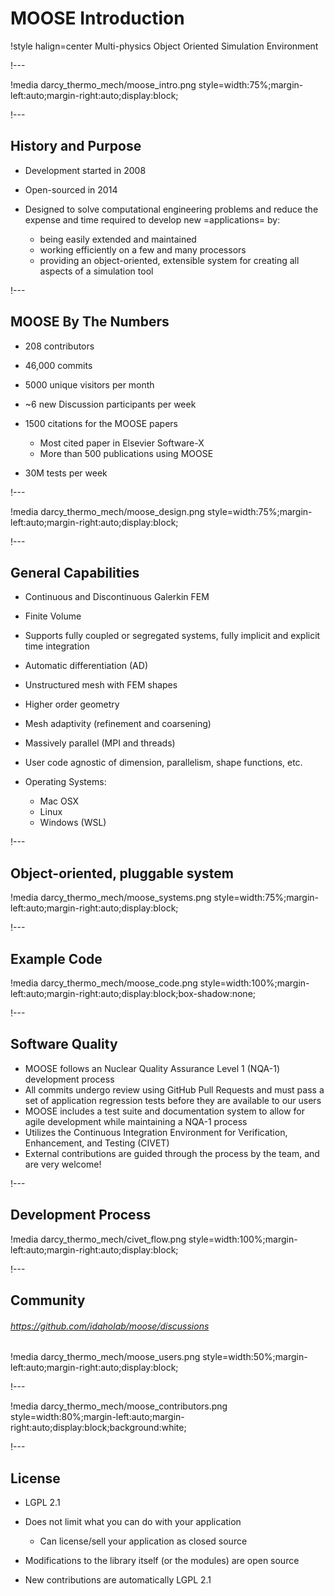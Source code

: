 # MOOSE Introduction

!style halign=center
Multi-physics Object Oriented Simulation Environment

!---

!media darcy_thermo_mech/moose_intro.png style=width:75%;margin-left:auto;margin-right:auto;display:block;

!---

## History and Purpose

- Development started in 2008

- Open-sourced in 2014

- Designed to solve computational engineering problems and
  reduce the expense and time required to develop new =applications= by:

  - being easily extended and maintained
  - working efficiently on a few and many processors
  - providing an object-oriented, extensible system for creating all aspects of a simulation tool

!---

## MOOSE By The Numbers

- 208 contributors
- 46,000 commits
- 5000 unique visitors per month
- ~6 new Discussion participants per week
- 1500 citations for the MOOSE papers

  - Most cited paper in Elsevier Software-X
  - More than 500 publications using MOOSE

- 30M tests per week

!---

!media darcy_thermo_mech/moose_design.png style=width:75%;margin-left:auto;margin-right:auto;display:block;

!---

## General Capabilities

- Continuous and Discontinuous Galerkin FEM
- Finite Volume
- Supports fully coupled or segregated systems, fully implicit and explicit time integration
- Automatic differentiation (AD)
- Unstructured mesh with FEM shapes
- Higher order geometry
- Mesh adaptivity (refinement and coarsening)
- Massively parallel (MPI and threads)
- User code agnostic of dimension, parallelism, shape functions, etc.
- Operating Systems:

  - Mac OSX
  - Linux
  - Windows (WSL)

!---

## Object-oriented, pluggable system

!media darcy_thermo_mech/moose_systems.png style=width:75%;margin-left:auto;margin-right:auto;display:block;

!---

## Example Code

!media darcy_thermo_mech/moose_code.png style=width:100%;margin-left:auto;margin-right:auto;display:block;box-shadow:none;

!---

## Software Quality

- MOOSE follows an Nuclear Quality Assurance Level 1 (NQA-1) development process
- All commits undergo review using GitHub Pull Requests and must pass a set of application
  regression tests before they are available to our users
- MOOSE includes a test suite and documentation system to allow for agile development while
  maintaining a NQA-1 process
- Utilizes the Continuous Integration Environment for Verification, Enhancement, and Testing (CIVET)
- External contributions are guided through the process by the team, and are very welcome!

!---

## Development Process

!media darcy_thermo_mech/civet_flow.png style=width:100%;margin-left:auto;margin-right:auto;display:block;

!---

## Community

###### https://github.com/idaholab/moose/discussions

!media darcy_thermo_mech/moose_users.png style=width:50%;margin-left:auto;margin-right:auto;display:block;

!---

!media darcy_thermo_mech/moose_contributors.png style=width:80%;margin-left:auto;margin-right:auto;display:block;background:white;

!---

## License

- LGPL 2.1
- Does not limit what you can do with your application

  - Can license/sell your application as closed source

- Modifications to the library itself (or the modules) are open source
- New contributions are automatically LGPL 2.1

